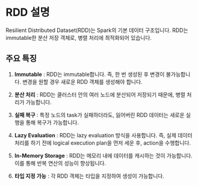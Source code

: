# RDD 설명

Resilient Distributed Dataset(RDD)는 Spark의 기본 데이터 구조입니다. RDD는 immutable한 분산 저장 객체로, 병렬 처리에 최적화되어 있습니다. 

## 주요 특징

1. **Immutable** : RDD는 immutable합니다. 즉, 한 번 생성된 후 변경이 불가능합니다. 변경을 원할 경우 새로운 RDD 객체를 생성해야 합니다.

2. **분산 처리** : RDD는 클러스터 안의 여러 노드에 분산되어 저장되기 때문에, 병렬 처리가 가능합니다.

3. **실패 복구** : 특정 노드의 task가 실패하더라도, 잃어버린 RDD 데이터는 새로운 실행을 통해 복구가 가능합니다.

4. **Lazy Evaluation** : RDD는 lazy evaluation 방식을 사용합니다. 즉, 실제 데이터 처리를 하기 전에 logical execution plan을 먼저 세운 후, action을 수행합니다.

5. **In-Memory Storage** : RDD는 메모리 내에 데이터를 캐시하는 것이 가능합니다. 이를 통해 반복 연산의 성능이 향상됩니다.

6. **타입 지정 가능** : 각 RDD 객체는 타입을 지정하여 생성이 가능합니다.

